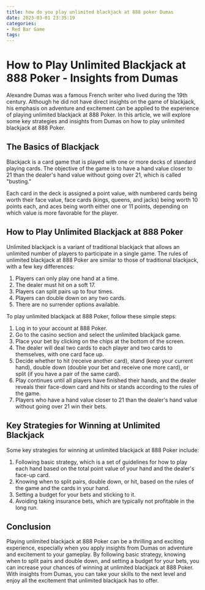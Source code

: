 ```yaml
---
title: how do you play unlimited blackjack at 888 poker Dumas
date: 2023-03-01 23:35:19
categories:
- Red Bar Game
tags:
---
```

# How to Play Unlimited Blackjack at 888 Poker - Insights from Dumas

Alexandre Dumas was a famous French writer who lived during the 19th century. Although he did not have direct insights on the game of blackjack, his emphasis on adventure and excitement can be applied to the experience of playing unlimited blackjack at 888 Poker. In this article, we will explore some key strategies and insights from Dumas on how to play unlimited blackjack at 888 Poker.

## The Basics of Blackjack

Blackjack is a card game that is played with one or more decks of standard playing cards. The objective of the game is to have a hand value closer to 21 than the dealer's hand value without going over 21, which is called "busting."

Each card in the deck is assigned a point value, with numbered cards being worth their face value, face cards (kings, queens, and jacks) being worth 10 points each, and aces being worth either one or 11 points, depending on which value is more favorable for the player.

## How to Play Unlimited Blackjack at 888 Poker

Unlimited blackjack is a variant of traditional blackjack that allows an unlimited number of players to participate in a single game. The rules of unlimited blackjack at 888 Poker are similar to those of traditional blackjack, with a few key differences:

1. Players can only play one hand at a time.
2. The dealer must hit on a soft 17.
3. Players can split pairs up to four times.
4. Players can double down on any two cards.
5. There are no surrender options available.

To play unlimited blackjack at 888 Poker, follow these simple steps:

1. Log in to your account at 888 Poker.
2. Go to the casino section and select the unlimited blackjack game.
3. Place your bet by clicking on the chips at the bottom of the screen.
4. The dealer will deal two cards to each player and two cards to themselves, with one card face up.
5. Decide whether to hit (receive another card), stand (keep your current hand), double down (double your bet and receive one more card), or split (if you have a pair of the same card).
6. Play continues until all players have finished their hands, and the dealer reveals their face-down card and hits or stands according to the rules of the game.
7. Players who have a hand value closer to 21 than the dealer's hand value without going over 21 win their bets.

## Key Strategies for Winning at Unlimited Blackjack

Some key strategies for winning at unlimited blackjack at 888 Poker include:

1. Following basic strategy, which is a set of guidelines for how to play each hand based on the total point value of your hand and the dealer's face-up card.
2. Knowing when to split pairs, double down, or hit, based on the rules of the game and the cards in your hand.
3. Setting a budget for your bets and sticking to it.
4. Avoiding taking insurance bets, which are typically not profitable in the long run.

## Conclusion

Playing unlimited blackjack at 888 Poker can be a thrilling and exciting experience, especially when you apply insights from Dumas on adventure and excitement to your gameplay. By following basic strategy, knowing when to split pairs and double down, and setting a budget for your bets, you can increase your chances of winning at unlimited blackjack at 888 Poker. With insights from Dumas, you can take your skills to the next level and enjoy all the excitement that unlimited blackjack has to offer.